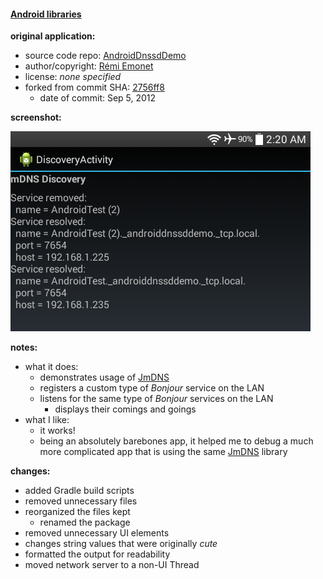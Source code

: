 #### [Android libraries](https://github.com/warren-bank/Android-libraries/tree/twitwi/AndroidDnssdDemo)

__original application:__

* source code repo: [AndroidDnssdDemo](https://github.com/twitwi/AndroidDnssdDemo)
* author/copyright: [Rémi Emonet](https://github.com/twitwi)
* license: _none specified_
* forked from commit SHA: [2756ff8](https://github.com/twitwi/AndroidDnssdDemo/tree/2756ff8d8e5ecb9cae0be33724050719049dfd10)
  * date of commit: Sep 5, 2012

__screenshot:__

![AndroidDnssdDemo](./.screenshots/1.png)

__notes:__

* what it does:
  * demonstrates usage of [JmDNS](https://github.com/jmdns/jmdns)
  * registers a custom type of _Bonjour_ service on the LAN
  * listens for the same type of _Bonjour_ services on the LAN
    * displays their comings and goings
* what I like:
  * it works!
  * being an absolutely barebones app, it helped me to debug a much more complicated app that is using the same [JmDNS](https://github.com/jmdns/jmdns) library

__changes:__

* added Gradle build scripts
* removed unnecessary files
* reorganized the files kept
  - renamed the package
* removed unnecessary UI elements
* changes string values that were originally _cute_
* formatted the output for readability
* moved network server to a non-UI Thread
